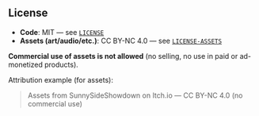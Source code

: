 ## License

- **Code**: MIT — see [`LICENSE`](./LICENSE)
- **Assets (art/audio/etc.)**: CC BY-NC 4.0 — see [`LICENSE-ASSETS`](./LICENSE-ASSETS)

**Commercial use of assets is not allowed** (no selling, no use in paid or ad-monetized products).  

Attribution example (for assets):

> Assets from SunnySideShowdown on Itch.io — CC BY-NC 4.0 (no commercial use)
